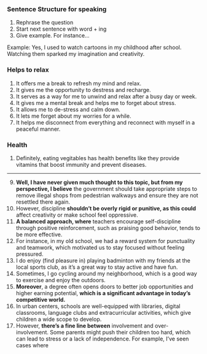 ### Sentence Structure for speaking
1. Rephrase the question
2. Start next sentence with word + ing
3. Give example. For instance...

Example: Yes, I used to watch cartoons in my childhood after school. Watching them sparked my imagination and creativity.


### Helps to relax
1. It offers me a break to refresh my mind and relax.
2. It gives me the opportunity to destress and recharge.
3. It serves as a way for me to unwind and relax after a busy day or week.
4. It gives me a mental break and helps me to forget about stress.
5. It allows me to de-stress and calm down.
6. It lets me forget about my worries for a while.
7. It helps me disconnect from everything and reconnect with myself in a peaceful manner.

### Health
1. Definitely, eating vegitables has health benefits like they provide vitamins that boost immunity and prevent diseases.

--- 

9. **Well, I have never given much thought to this topic, but from my perspective, I believe** the government should take appropriate steps to remove illegal shops from pedestrian walkways and ensure they are not resettled there again.
10. However, discipline **shouldn’t be overly rigid or punitive, as this could** affect creativity or make school feel oppressive.
11. **A balanced approach, where** teachers encourage self-discipline through positive reinforcement, such as praising good behavior, tends to be more effective.
12. For instance, in my old school, we had a reward system for punctuality and teamwork, which motivated us to stay focused without feeling pressured.
13. I do enjoy (find pleasure in) playing badminton with my friends at the local sports club, as it’s a great way to stay active and have fun.
14. Sometimes, I go cycling around my neighborhood, which is a good way to exercise and enjoy the outdoors.
15. **Moreover**, a degree often opens doors to better job opportunities and higher earning potential, **which is a significant advantage in today’s competitive world.**
16. In urban centers, schools are well-equipped with libraries, digital classrooms, language clubs and extracurricular activities, which give children a wide scope to develop.
17. However, **there’s a fine line between** involvement and over-involvement. Some parents might push their children too hard, which can lead to stress or a lack of independence. For example, I’ve seen cases where

